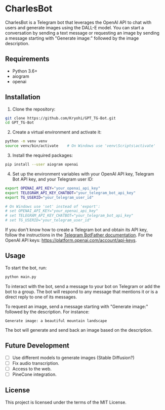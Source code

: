 # CharlesBot

CharlesBot is a Telegram bot that leverages the OpenAI API to chat with users and generate images using the DALL-E model. You can start a conversation by sending a text message or requesting an image by sending a message starting with "Generate image:" followed by the image description.

## Requirements

- Python 3.6+
- aiogram
- openai

## Installation

1. Clone the repository:

```bash
git clone https://github.com/Kryohi/GPT_TG-Bot.git
cd GPT_TG-Bot
```

2. Create a virtual environment and activate it:

```bash
python -m venv venv
source venv/bin/activate    # On Windows use 'venv\Scripts\activate'
```

3. Install the required packages:

```bash
pip install --user aiogram openai
```

4. Set up the environment variables with your OpenAI API key, Telegram Bot API key, and your Telegram user ID:

```bash
export OPENAI_API_KEY="your_openai_api_key"
export TELEGRAM_API_KEY_CHATBOT="your_telegram_bot_api_key"
export TG_USERID="your_telegram_user_id"

# On Windows use 'set' instead of 'export':
# set OPENAI_API_KEY="your_openai_api_key"
# set TELEGRAM_API_KEY_CHATBOT="your_telegram_bot_api_key"
# set TG_USERID="your_telegram_user_id"
```

If you don't know how to create a Telegram bot and obtain its API key, follow the instructions in the [Telegram BotFather documentation](https://core.telegram.org/bots#botfather). For the OpenAI API keys: https://platform.openai.com/account/api-keys.

## Usage

To start the bot, run:

```bash
python main.py
```

To interact with the bot, send a message to your bot on Telegram or add the bot to a group. The bot will respond to any message that mentions it or is a direct reply to one of its messages.

To request an image, send a message starting with "Generate image:" followed by the description. For instance:

```
Generate image: a beautiful mountain landscape
```

The bot will generate and send back an image based on the description.

## Future Development

- [ ] Use different models to generate images (Stable Diffusion?)
- [ ] Fix audio transcription.
- [ ] Access to the web.
- [ ] PineCone integration.

## License

This project is licensed under the terms of the MIT License.
